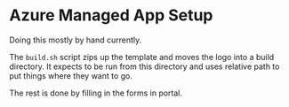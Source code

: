 # Azure Managed App Setup
Doing this mostly by hand currently.

The `build.sh` script zips up the template and moves the logo into a build
directory. It expects to be run from this directory and uses relative path
to put things where they want to go.

The rest is done by filling in the forms in portal.



